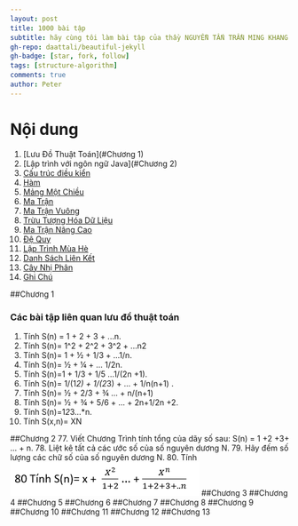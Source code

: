 ```yaml
---
layout: post
title: 1000 bài tập
subtitle: hãy cùng tôi làm bài tập của thầy NGUYỄN TẤN TRẦN MING KHANG
gh-repo: daattali/beautiful-jekyll
gh-badge: [star, fork, follow]
tags: [structure-algorithm]
comments: true
author: Peter
---
```


# Nội dung
1. [Lưu Đồ Thuật Toán](#Chương 1)
2. [Lập trình với ngôn ngữ Java](#Chương 2)
3. [Cấu trúc điều kiển](#third-example)
4. [Hàm](#fourth-examplehttpwwwfourthexamplecom)
5. [Mảng Một Chiều](#fourth-examplehttpwwwfourthexamplecom)
6. [Ma Trận](#fourth-examplehttpwwwfourthexamplecom)
7. [Ma Trận Vuông](#fourth-examplehttpwwwfourthexamplecom)
8. [Trừu Tượng Hóa Dữ Liệu](#fourth-examplehttpwwwfourthexamplecom)
9. [Ma Trận Nâng Cao](#fourth-examplehttpwwwfourthexamplecom)
10. [Đệ Quy](#fourth-examplehttpwwwfourthexamplecom)
11. [Lập Trình Mùa Hè](#fourth-examplehttpwwwfourthexamplecom)
12. [Danh Sách Liên Kết](#fourth-examplehttpwwwfourthexamplecom)
13. [Cây Nhị Phân](#fourth-examplehttpwwwfourthexamplecom)
14. [Ghi Chú](#fourth-examplehttpwwwfourthexamplecom)


##Chương 1
### Các bài tập liên quan lưu đồ thuật toán
1. Tính S(n) = 1 + 2 + 3 + ...n.
2. Tính S(n)= 1^2 + 2^2 + 3^2 + ...n2
3. Tính S(n)= 1 + ½ + 1/3 + ...1/n.
4. Tính S(n)= ½ + ¼ + ... 1/2n.
5. Tính S(n)=1 + 1/3 + 1/5 ...1/(2n +1).
6. Tính S(n)= 1/(1*2) + 1/(2*3) + ... + 1/n(n+1) .
7. Tính S(n)= ½ + 2/3 + ¾ ... + n/(n+1)
8. Tính S(n)= ½ + ¾ + 5/6 + ... + 2n+1/2n +2.
9. Tính S(n)=1*2*3...*n.
10. Tính S(x,n)= XN

##Chương 2
77. Viết Chương Trình tính tổng của dãy số sau: S(n) = 1 +2 +3+ ... + n.
78. Liệt kê tất cả các ước số của số nguyên dương N.
79. Hãy đếm số lượng các chữ số của số nguyên dương N.
80. Tính
    ![80](/post-assets/post/2021-11-17-1000-exercise/80.PNG)
##Chương 3
##Chương 4
##Chương 5
##Chương 6
##Chương 7
##Chương 8
##Chương 9
##Chương 10
##Chương 11
##Chương 12
##Chương 13
 